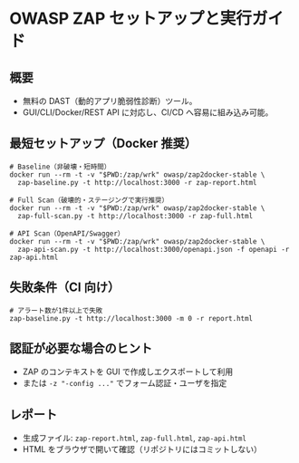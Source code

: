 # OWASP ZAP セットアップと実行ガイド

## 概要

- 無料の DAST（動的アプリ脆弱性診断）ツール。
- GUI/CLI/Docker/REST API に対応し、CI/CD へ容易に組み込み可能。

## 最短セットアップ（Docker 推奨）

```
# Baseline（非破壊・短時間）
docker run --rm -t -v "$PWD:/zap/wrk" owasp/zap2docker-stable \
  zap-baseline.py -t http://localhost:3000 -r zap-report.html

# Full Scan（破壊的・ステージングで実行推奨）
docker run --rm -t -v "$PWD:/zap/wrk" owasp/zap2docker-stable \
  zap-full-scan.py -t http://localhost:3000 -r zap-full.html

# API Scan（OpenAPI/Swagger）
docker run --rm -t -v "$PWD:/zap/wrk" owasp/zap2docker-stable \
  zap-api-scan.py -t http://localhost:3000/openapi.json -f openapi -r zap-api.html
```

## 失敗条件（CI 向け）

```
# アラート数が1件以上で失敗
zap-baseline.py -t http://localhost:3000 -m 0 -r report.html
```

## 認証が必要な場合のヒント

- ZAP のコンテキストを GUI で作成しエクスポートして利用
- または `-z "-config ..."` でフォーム認証・ユーザを指定

## レポート

- 生成ファイル: `zap-report.html`, `zap-full.html`, `zap-api.html`
- HTML をブラウザで開いて確認（リポジトリにはコミットしない）
